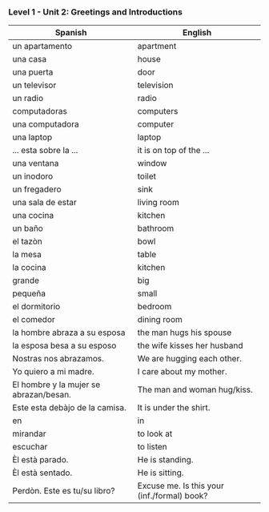 ### Level 1 - Unit 2: Greetings and Introductions

| Spanish | English |
| ------- | ------- |
| un apartamento | apartment |
| una casa | house |
| una puerta | door |
| un televisor | television |
| un radio | radio |
| computadoras | computers |
| una computadora | computer |
| una laptop | laptop |
| ... esta sobre la ... | it is on top of the ... |
| una ventana | window |
| un inodoro | toilet |
| un fregadero | sink |
| una sala de estar | living room |
| una cocina | kitchen |
| un baño | bathroom |
| el tazòn | bowl |
| la mesa | table |
| la cocina | kitchen |
| grande | big |
| pequeña | small |
| el dormitorio | bedroom |
| el comedor | dining room |
| la hombre abraza a su esposa | the man hugs his spouse |
| la esposa besa a su esposo | the wife kisses her husband |
| Nostras nos abrazamos. | We are hugging each other. |
| Yo quiero a mi madre. | I care about my mother. |
| El hombre y la mujer se abrazan/besan. | The man and woman hug/kiss. |
| Este esta debàjo de la camisa. | It is under the shirt. |
| en | in |
| mirandar | to look at |
| escuchar | to listen |
| Èl està parado. | He is standing. |
| Èl està sentado. | He is sitting. |
| Perdòn. Este es tu/su libro? | Excuse me. Is this your (inf./formal) book?